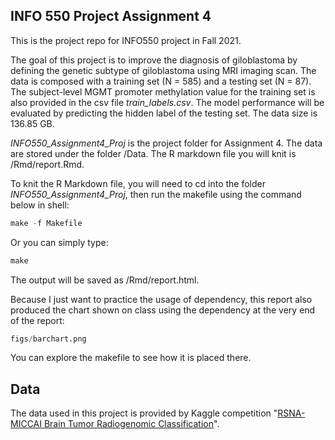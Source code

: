 ## INFO 550 Project Assignment 4

This is the project repo for INFO550 project in Fall 2021. 

The goal of this project is to improve the diagnosis of giloblastoma by defining the genetic subtype of giloblastoma using MRI imaging scan. The data is composed with a training set (N = 585) and a testing set (N = 87). The subject-level MGMT promoter methylation value for the training set is also provided in the csv file *train_labels.csv*. The model performance will be evaluated by predicting the hidden label of the testing set. The data size is 136.85 GB.

*INFO550_Assignment4_Proj* is the project folder for Assignment 4. The data are stored under the folder /Data. The R markdown file you will knit is /Rmd/report.Rmd.

To knit the R Markdown file, you will need to cd into the folder *INFO550_Assignment4_Proj*, then run the makefile using the command below in shell:

```r
make -f Makefile
```

Or you can simply type:

```r
make
```

The output will be saved as /Rmd/report.html.

Because I just want to practice the usage of dependency, this report also produced the chart shown on class using the dependency at the very end of the report:

```r
figs/barchart.png
```

You can explore the makefile to see how it is placed there.

## Data
The data used in this project is provided by Kaggle competition "[RSNA-MICCAI Brain Tumor
Radiogenomic Classification](https://www.kaggle.com/c/rsna-miccai-brain-tumor-radiogenomic-classification/overview)".
